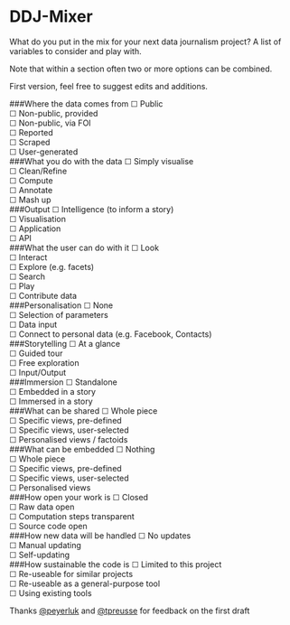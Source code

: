 DDJ-Mixer
=========

What do you put in the mix for your next data journalism project? A list of variables to consider and play with.

Note that within a section often two or more options can be combined.

First version, feel free to suggest edits and additions.

###Where the data comes from
&#x2610;  Public<br/>
&#x2610;	Non-public, provided<br/>
&#x2610;	Non-public, via FOI<br/>
&#x2610;	Reported<br/>
&#x2610;	Scraped<br/>
&#x2610;	User-generated<br/>
###What you do with the data
&#x2610;	Simply visualise<br/>
&#x2610;	Clean/Refine<br/>
&#x2610;	Compute<br/>
&#x2610;	Annotate<br/>
&#x2610;	Mash up<br/>
###Output
&#x2610;	Intelligence (to inform a story)<br/>
&#x2610;	Visualisation<br/>
&#x2610;	Application<br/>
&#x2610;	API<br/>
###What the user can do with it
&#x2610;	Look<br/>
&#x2610;	Interact<br/>
&#x2610;	Explore (e.g. facets)<br/>
&#x2610;	Search<br/>
&#x2610;	Play<br/>
&#x2610;	Contribute data<br/>
###Personalisation
&#x2610;	None<br/>
&#x2610;	Selection of parameters<br/>
&#x2610;	Data input<br/>
&#x2610;	Connect to personal data (e.g. Facebook, Contacts)<br/>
###Storytelling
&#x2610;	At a glance<br/>
&#x2610;	Guided tour<br/>
&#x2610;	Free exploration<br/>
&#x2610;	Input/Output<br/>
###Immersion
&#x2610;	Standalone<br/>
&#x2610;	Embedded in a story<br/>
&#x2610;	Immersed in a story<br/>
###What can be shared
&#x2610;	Whole piece<br/>
&#x2610;	Specific views, pre-defined<br/>
&#x2610;	Specific views, user-selected<br/>
&#x2610;	Personalised views / factoids<br/>
###What can be embedded
&#x2610;	Nothing<br/>
&#x2610;	Whole piece<br/>
&#x2610;	Specific views, pre-defined<br/>
&#x2610;	Specific views, user-selected<br/>
&#x2610;	Personalised views<br/>
###How open your work is
&#x2610;	Closed<br/>
&#x2610;	Raw data open<br/>
&#x2610;	Computation steps transparent<br/>
&#x2610;	Source code open<br/>
###How new data will be handled
&#x2610;	No updates<br/>
&#x2610;	Manual updating<br/>
&#x2610;	Self-updating<br/>
###How sustainable the code is
&#x2610;	Limited to this project<br/>
&#x2610;	Re-useable for similar projects<br/>
&#x2610;	Re-useable as a general-purpose tool<br/>
&#x2610;	Using existing tools<br/>

Thanks [@peyerluk](http://github.com/peyerluk) and [@tpreusse](http://github.com/tpreusse) for feedback on the first draft
